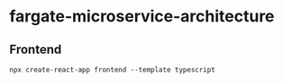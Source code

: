 # fargate-microservice-architecture

## Frontend

```
npx create-react-app frontend --template typescript
```

